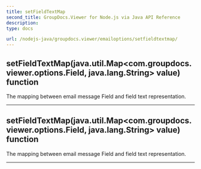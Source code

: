 ```yaml
---
title: setFieldTextMap
second_title: GroupDocs.Viewer for Node.js via Java API Reference
description: 
type: docs

url: /nodejs-java/groupdocs.viewer/emailoptions/setfieldtextmap/
---
```


## setFieldTextMap(java.util.Map<com.groupdocs.viewer.options.Field, java.lang.String> value)  function

 The mapping between email message  Field and field text representation.
 


---


## setFieldTextMap(java.util.Map<com.groupdocs.viewer.options.Field, java.lang.String> value)  function

 The mapping between email message  Field and field text representation.
 


---


